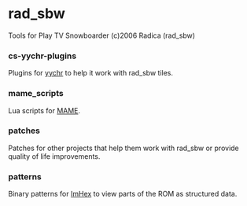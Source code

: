 # rad_sbw

Tools for Play TV Snowboarder (c)2006 Radica (rad_sbw)

### cs-yychr-plugins

Plugins for [yychr](https://w.atwiki.jp/yychr/) to help it work with rad_sbw tiles.

### mame_scripts

Lua scripts for [MAME](https://www.mamedev.org/).

### patches

Patches for other projects that help them work with rad_sbw or provide quality of life improvements.

### patterns

Binary patterns for [ImHex](https://imhex.werwolv.net/) to view parts of the ROM as structured data.
